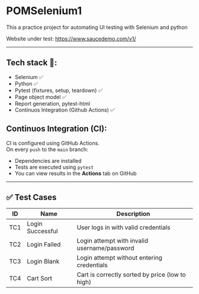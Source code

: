 # POMSelenium1
This a practice project for automating UI testing with Selenium and python

Website under test: https://www.saucedemo.com/v1/

---

## Tech stack 🔧:
  - Selenium ✅
  - Python ✅
  - Pytest (fixtures, setup, teardown) ✅
  - Page object model ✅
  - Report generation, pytest-html
  - Continuos Integration (Github Actions) ✅

## Continuos Integration (CI):
CI is configured using GitHub Actions.  
On every `push` to the `main` branch:

- Dependencies are installed
- Tests are executed using `pytest`
- You can view results in the **Actions** tab on GitHub

---

## ✅ Test Cases

| ID   | Name             | Description                                   |
|------|------------------|-----------------------------------------------|
| TC1  | Login Successful | User logs in with valid credentials           |
| TC2  | Login Failed     | Login attempt with invalid username/password  |
| TC3  | Login Blank      | Login attempt without entering credentials    |
| TC4  | Cart Sort        | Cart is correctly sorted by price (low to high) |

